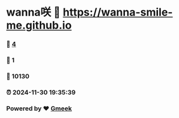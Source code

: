 # wanna咲 :link: https://wanna-smile-me.github.io 
### :page_facing_up: [4](https://wanna-smile-me.github.io/tag.html) 
### :speech_balloon: 1 
### :hibiscus: 10130 
### :alarm_clock: 2024-11-30 19:35:39 
### Powered by :heart: [Gmeek](https://github.com/Meekdai/Gmeek)

